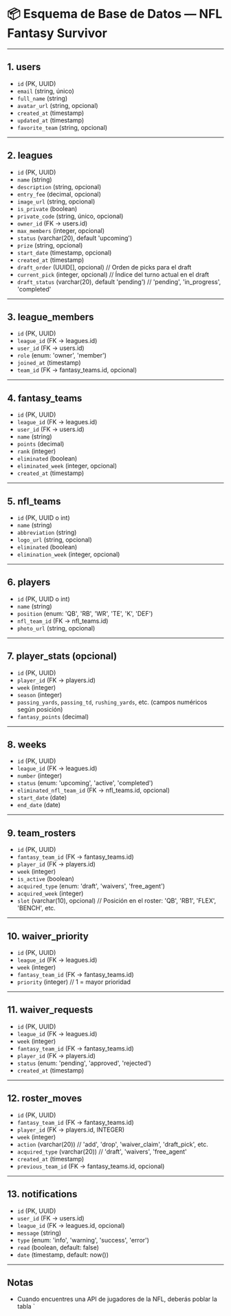# 📦 Esquema de Base de Datos — NFL Fantasy Survivor

---

## 1. users
- `id` (PK, UUID)
- `email` (string, único)
- `full_name` (string)
- `avatar_url` (string, opcional)
- `created_at` (timestamp)
- `updated_at` (timestamp)
- `favorite_team` (string, opcional)

---

## 2. leagues
- `id` (PK, UUID)
- `name` (string)
- `description` (string, opcional)
- `entry_fee` (decimal, opcional)
- `image_url` (string, opcional)
- `is_private` (boolean)
- `private_code` (string, único, opcional)
- `owner_id` (FK → users.id)
- `max_members` (integer, opcional)
- `status` (varchar(20), default 'upcoming')
- `prize` (string, opcional)
- `start_date` (timestamp, opcional)
- `created_at` (timestamp)
- `draft_order` (UUID[], opcional) // Orden de picks para el draft
- `current_pick` (integer, opcional) // Índice del turno actual en el draft
- `draft_status` (varchar(20), default 'pending') // 'pending', 'in_progress', 'completed'

---

## 3. league_members
- `id` (PK, UUID)
- `league_id` (FK → leagues.id)
- `user_id` (FK → users.id)
- `role` (enum: 'owner', 'member')
- `joined_at` (timestamp)
- `team_id` (FK → fantasy_teams.id, opcional)

---

## 4. fantasy_teams
- `id` (PK, UUID)
- `league_id` (FK → leagues.id)
- `user_id` (FK → users.id)
- `name` (string)
- `points` (decimal)
- `rank` (integer)
- `eliminated` (boolean)
- `eliminated_week` (integer, opcional)
- `created_at` (timestamp)

---

## 5. nfl_teams
- `id` (PK, UUID o int)
- `name` (string)
- `abbreviation` (string)
- `logo_url` (string, opcional)
- `eliminated` (boolean)
- `elimination_week` (integer, opcional)

---

## 6. players
- `id` (PK, UUID o int)
- `name` (string)
- `position` (enum: 'QB', 'RB', 'WR', 'TE', 'K', 'DEF')
- `nfl_team_id` (FK → nfl_teams.id)
- `photo_url` (string, opcional)

---

## 7. player_stats (opcional)
- `id` (PK, UUID)
- `player_id` (FK → players.id)
- `week` (integer)
- `season` (integer)
- `passing_yards`, `passing_td`, `rushing_yards`, etc. (campos numéricos según posición)
- `fantasy_points` (decimal)

---

## 8. weeks
- `id` (PK, UUID)
- `league_id` (FK → leagues.id)
- `number` (integer)
- `status` (enum: 'upcoming', 'active', 'completed')
- `eliminated_nfl_team_id` (FK → nfl_teams.id, opcional)
- `start_date` (date)
- `end_date` (date)

---

## 9. team_rosters
- `id` (PK, UUID)
- `fantasy_team_id` (FK → fantasy_teams.id)
- `player_id` (FK → players.id)
- `week` (integer)
- `is_active` (boolean)
- `acquired_type` (enum: 'draft', 'waivers', 'free_agent')
- `acquired_week` (integer)
- `slot` (varchar(10), opcional) // Posición en el roster: 'QB', 'RB1', 'FLEX', 'BENCH', etc.

---

## 10. waiver_priority
- `id` (PK, UUID)
- `league_id` (FK → leagues.id)
- `week` (integer)
- `fantasy_team_id` (FK → fantasy_teams.id)
- `priority` (integer) // 1 = mayor prioridad

---

## 11. waiver_requests
- `id` (PK, UUID)
- `league_id` (FK → leagues.id)
- `week` (integer)
- `fantasy_team_id` (FK → fantasy_teams.id)
- `player_id` (FK → players.id)
- `status` (enum: 'pending', 'approved', 'rejected')
- `created_at` (timestamp)

---

## 12. roster_moves
- `id` (PK, UUID)
- `fantasy_team_id` (FK → fantasy_teams.id)
- `player_id` (FK → players.id, INTEGER)
- `week` (integer)
- `action` (varchar(20)) // 'add', 'drop', 'waiver_claim', 'draft_pick', etc.
- `acquired_type` (varchar(20)) // 'draft', 'waivers', 'free_agent'
- `created_at` (timestamp)
- `previous_team_id` (FK → fantasy_teams.id, opcional)

---

## 13. notifications
- `id` (PK, UUID)
- `user_id` (FK → users.id)
- `league_id` (FK → leagues.id, opcional)
- `message` (string)
- `type` (enum: 'info', 'warning', 'success', 'error')
- `read` (boolean, default: false)
- `date` (timestamp, default: now())

---

## Notas
- Cuando encuentres una API de jugadores de la NFL, deberás poblar la tabla `